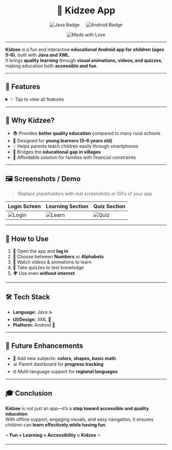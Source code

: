 <h1 align="center">🧸 Kidzee App</h1>

<p align="center">
  <img src="https://img.shields.io/badge/Language-Java-red?logo=openjdk&logoColor=white" alt="Java Badge" />
  &nbsp;&nbsp;&nbsp;
  <img src="https://img.shields.io/badge/Platform-Android-green?logo=android&logoColor=white" alt="Android Badge" />
</p>

<p align="center">
  <img src="https://img.shields.io/badge/Made%20With-%E2%9D%A4-red" alt="Made with Love" />
</p>

---

**Kidzee** is a fun and interactive **educational Android app for children (ages 5–6)**, built with **Java and XML**.  
It brings **quality learning** through **visual animations, videos, and quizzes**, making education both **accessible and fun**.  
 
 

---

## 🎯 Features  

<details>
<summary>✨ Tap to view all features</summary>

- 🎓 **Login Screen** → Simple, easy to login 
- 🔢 **Learn Numbers & Alphabets** → With videos & animations  
- 📝 **Quiz Section** → Fun, interactive quizzes  
- 📱 **User-Friendly Interface** → Easy navigation for kids  
- 🌍 **Offline Access** → Learn anywhere, anytime  
- 🎮 **Fun + Learning** → A true "play while you learn" experience  

</details>  

---

## 🌟 Why Kidzee?  

- 📚 Provides **better quality education** compared to many rural schools  
- 👶 Designed for **young learners (5–6 years old)**  
- 💡 Helps parents teach children easily through smartphones  
- 🌱 Bridges the **educational gap in villages**  
- 🏫 Affordable solution for families with financial constraints  

---

## 🖼️ Screenshots / Demo  

> Replace placeholders with real screenshots or GIFs of your app  

| Login Screen | Learning Section | Quiz Section |
|--------------|-----------------|--------------|
| ![Login](https://via.placeholder.com/200x400.png?text=Login) | ![Learn](https://via.placeholder.com/200x400.png?text=Learning) | ![Quiz](https://via.placeholder.com/200x400.png?text=Quiz) |

---

## 🚀 How to Use  

1. 📲 Open the app and **log in**  
2. 🔢 Choose between **Numbers** or **Alphabets**  
3. 🎥 Watch videos & animations to learn  
4. 📝 Take quizzes to test knowledge  
5. 🌍 Use even **without internet**  

---

## 🛠️ Tech Stack  

- **Language:** Java ☕  
- **UI/Design:** XML 🎨  
- **Platform:** Android 🤖  

---

## 🔮 Future Enhancements  

- 🎨 Add new subjects: **colors, shapes, basic math**  
- 📊 Parent dashboard for **progress tracking**  
- 🌐 Multi-language support for **regional languages**  

---

## 🎓 Conclusion  

**Kidzee** is not just an app—it’s a **step toward accessible and quality education**.  
With offline support, engaging visuals, and easy navigation, it ensures children can **learn effectively while having fun**.  

⭐ **Fun + Learning + Accessibility = Kidzee** ⭐  

---
